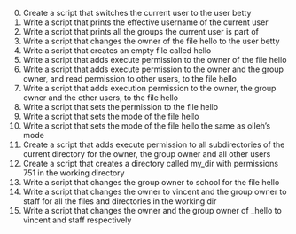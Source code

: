 0. Create a script that switches the current user to the user betty
1. Write a script that prints the effective username of the current user
2. Write a script that prints all the groups the current user is part of
3. Write a script that changes the owner of the file hello to the user betty
4. Write a script that creates an empty file called hello
5. Write a script that adds execute permission to the owner of the file hello
6. Write a script that adds execute permission to the owner and the group owner, and read permission to other users, to the file hello
7. Write a script that adds execution permission to the owner, the group owner and the other users, to the file hello
8. Write a script that sets the permission to the file hello
9. Write a script that sets the mode of the file hello
10. Write a script that sets the mode of the file hello the same as olleh’s mode
11. Create a script that adds execute permission to all subdirectories of the current directory for the owner, the group owner and all other    users
12. Create a script that creates a directory called my_dir with permissions 751 in the working directory
13. Write a script that changes the group owner to school for the file hello
14. Write a script that changes the owner to vincent and the group owner to staff for all the files and directories in the working dir
15. Write a script that changes the owner and the group owner of _hello to vincent and staff respectively
